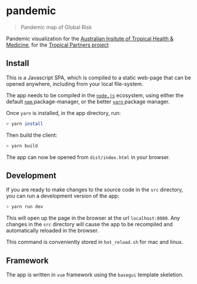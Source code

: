 # pandemic

> Pandemic map of Global Risk

Pandemic visualization for the [Australian Insitute of Tropical Health & Medicine](https://www.aithm.jcu.edu.au/),  for the [Tropical Partners project](https://www.aithm.jcu.edu.au/research/tropical-partners/themes/theme-2/)

## Install

This is a Javascript SPA, which is compiled to a static web-page that can be opened anywhere, including from your local file-system.

The app needs to be compiled in the [`node.js`](https://nodejs.org/en/) ecosystem, using either the default [ `npm` ](https://www.npmjs.com/) package-manager, or the better [ `yarn` ](https://yarnpkg.com/) package manager.

Once `yarn` is installed, in the app directory, run:

```bash
> yarn install
```

Then build the client:

```bash
> yarn build
```

The app can now be opened from `dist/index.html` in your browser.

## Development

If you are ready to make changes to the source code in the `src` directory, you can run a development version of the app:

```bash
> yarn run dev
```

This will open up the page in the browser at the url `localhost:8080`. Any changes in the `src` directory will cause the app to be recompiled and automatically reloaded in the browser.

This command is conveniently stored in `hot_reload.sh` for mac and linux.

## Framework

The app is written in `vue` framework using the `basegui` template skeletion.

